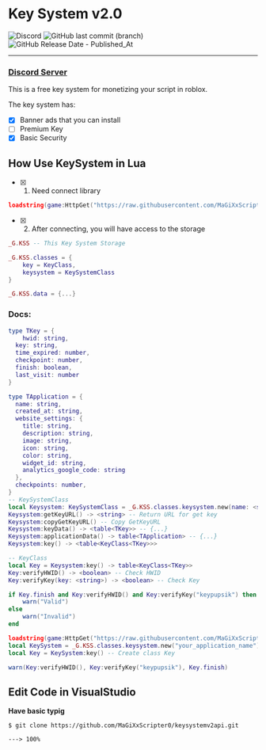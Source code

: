# Key System v2.0

<img alt="Discord" src="https://img.shields.io/discord/1036258822811045931?label=Discord%20Server">
<img alt="GitHub last commit (branch)" src="https://img.shields.io/github/last-commit/MaGiXxScripter0/keysystemv2api/master">
<img alt="GitHub Release Date - Published_At" src="https://img.shields.io/github/release-date/MaGiXxScripter0/keysystemv2api">

---

### [**Discord Server**](https://discord.gg/9G46pAJFfR)

This is a free key system for monetizing your script in roblox.

The key system has:

- [x] Banner ads that you can install
- [ ] Premium Key
- [x] Basic Security

## How Use KeySystem in Lua

- [x] 1. Need connect library

```lua
loadstring(game:HttpGet("https://raw.githubusercontent.com/MaGiXxScripter0/keysystemv2api/master/setup.lua"))()
```

- [x] 2. After connecting, you will have access to the storage

```lua
_G.KSS -- This Key System Storage

_G.KSS.classes = {
	key = KeyClass,
	keysystem = KeySystemClass
}

_G.KSS.data = {...}
```

### Docs:

```lua
type TKey = {
	hwid: string,
  key: string,
  time_expired: number,
  checkpoint: number,
  finish: boolean,
  last_visit: number
}

type TApplication = {
  name: string,
  created_at: string,
  website_settings: {
    title: string,
    description: string,
    image: string,
    icon: string,
    color: string,
    widget_id: string,
    analytics_google_code: string
  },
  checkpoints: number,
}
-- KeySystemClass
local Keysystem: KeySystemClass = _G.KSS.classes.keysystem.new(name: <string>)
Keysystem:getKeyURL() -> <string> -- Return URL for get key
Keysystem:copyGetKeyURL() -- Copy GetKeyURL
Keysystem:keyData() -> <table<TKey>> -- {...}
Keysystem:applicationData() -> table<TApplication> -- {...}
Keysystem:key() -> <table<KeyClass<TKey>>>

-- KeyClass
local Key = Keysystem:key() -> table<KeyClass<TKey>>
Key:verifyHWID() -> <boolean> -- Check HWID
Key:verifyKey(key: <string>) -> <boolean> -- Check Key

if Key.finish and Key:verifyHWID() and Key:verifyKey("keypupsik") then
	warn("Valid")
else
	warn("Invalid")
end
```

```lua
loadstring(game:HttpGet("https://raw.githubusercontent.com/MaGiXxScripter0/keysystemv2api/master/setup.lua"))()
local KeySystem = _G.KSS.classes.keysystem.new("your_application_name") -- Create class KeySystem
local Key = KeySystem:key() -- Create class Key

warn(Key:verifyHWID(), Key:verifyKey("keypupsik"), Key.finish)
```

## Edit Code in VisualStudio

**Have basic typig**

```console
$ git clone https://github.com/MaGiXxScripter0/keysystemv2api.git

---> 100%
```
